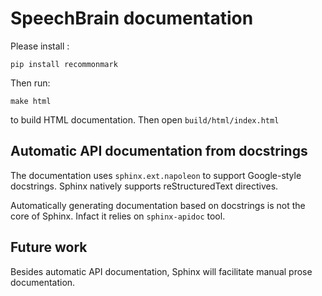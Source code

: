 # SpeechBrain documentation

Please install :

```
pip install recommonmark
```

Then run:
```
make html
```
to build HTML documentation. Then open `build/html/index.html`

## Automatic API documentation from docstrings

The documentation uses `sphinx.ext.napoleon` to support Google-style
docstrings. Sphinx natively supports reStructuredText directives.

Automatically generating documentation based on docstrings is not the
core of Sphinx. Infact it relies on `sphinx-apidoc` tool.

## Future work

Besides automatic API documentation, Sphinx will facilitate manual prose
documentation.

